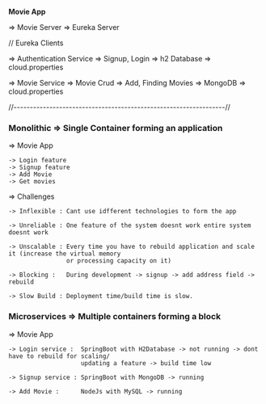 <b> Movie App </b>


=> Movie Server => Eureka Server


// Eureka Clients

=> Authentication Service => Signup, Login  => h2 Database => cloud.properties

=> Movie Service =>  Movie Crud => Add, Finding Movies => MongoDB  => cloud.properties



//-----------------------------------------------------------------//

<h3> Monolithic => Single Container forming an application </h3>

=> Movie App

	-> Login feature
	-> Signup feature
	-> Add Movie 
	-> Get movies

=> Challenges

	-> Inflexible : Cant use idfferent technologies to form the app
	
	-> Unreliable : One feature of the system doesnt work entire system doesnt work
	
	-> Unscalable : Every time you have to rebuild application and scale it (increase the virtual memory 
                    or processing capacity on it)
                    
	-> Blocking :	During development -> signup -> add address field -> rebuild 

	-> Slow Build : Deployment time/build time is slow.


<h3> Microservices => Multiple containers forming a block </h3>

=> Movie App

	-> Login service :	SpringBoot with H2Database -> not running -> dont have to rebuild for scaling/
                        updating a feature -> build time low
                        
	-> Signup service : SpringBoot with MongoDB -> running

	-> Add Movie : 		NodeJs with MySQL -> running